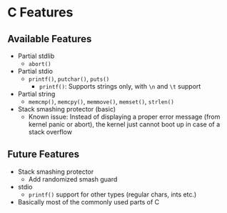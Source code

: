 # C Features

## Available Features

* Partial stdlib
    * `abort()`
* Partial stdio
    * `printf()`, `putchar()`, `puts()`
        * `printf()`: Supports strings only, with `\n` and `\t` support 
* Partial string
    * `memcmp()`, `memcpy()`, `memmove()`, `memset()`, `strlen()`
* Stack smashing protector (basic)
    * Known issue: Instead of displaying a proper error message (from kernel panic or abort), the kernel just cannot boot up in case of a stack overflow

## Future Features
* Stack smashing protector
    * Add randomized smash guard
* stdio
    * `printf()` support for other types (regular chars, ints etc.)
* Basically most of the commonly used parts of C